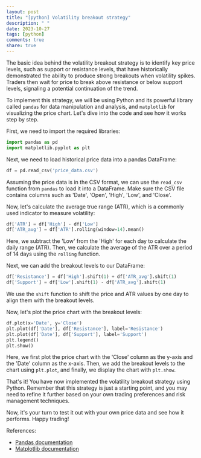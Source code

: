 ```yaml
---
layout: post
title: "[python] Volatility breakout strategy"
description: " "
date: 2023-10-27
tags: [python]
comments: true
share: true
---
```


The basic idea behind the volatility breakout strategy is to identify key price levels, such as support or resistance levels, that have historically demonstrated the ability to produce strong breakouts when volatility spikes. Traders then wait for price to break above resistance or below support levels, signaling a potential continuation of the trend.

To implement this strategy, we will be using Python and its powerful library called `pandas` for data manipulation and analysis, and `matplotlib` for visualizing the price chart. Let's dive into the code and see how it works step by step.

First, we need to import the required libraries:

```python
import pandas as pd
import matplotlib.pyplot as plt
```

Next, we need to load historical price data into a pandas DataFrame:

```python
df = pd.read_csv('price_data.csv')
```

Assuming the price data is in the CSV format, we can use the `read_csv` function from `pandas` to load it into a DataFrame. Make sure the CSV file contains columns such as 'Date', 'Open', 'High', 'Low', and 'Close'.

Now, let's calculate the average true range (ATR), which is a commonly used indicator to measure volatility:

```python
df['ATR'] = df['High'] - df['Low']
df['ATR_avg'] = df['ATR'].rolling(window=14).mean()
```

Here, we subtract the 'Low' from the 'High' for each day to calculate the daily range (ATR). Then, we calculate the average of the ATR over a period of 14 days using the `rolling` function.

Next, we can add the breakout levels to our DataFrame:

```python
df['Resistance'] = df['High'].shift(1) + df['ATR_avg'].shift(1)
df['Support'] = df['Low'].shift(1) - df['ATR_avg'].shift(1)
```

We use the `shift` function to shift the price and ATR values by one day to align them with the breakout levels.

Now, let's plot the price chart with the breakout levels:

```python
df.plot(x='Date', y='Close')
plt.plot(df['Date'], df['Resistance'], label='Resistance')
plt.plot(df['Date'], df['Support'], label='Support')
plt.legend()
plt.show()
```

Here, we first plot the price chart with the 'Close' column as the y-axis and the 'Date' column as the x-axis. Then, we add the breakout levels to the chart using `plt.plot`, and finally, we display the chart with `plt.show`.

That's it! You have now implemented the volatility breakout strategy using Python. Remember that this strategy is just a starting point, and you may need to refine it further based on your own trading preferences and risk management techniques.

Now, it's your turn to test it out with your own price data and see how it performs. Happy trading!

References:
- [Pandas documentation](https://pandas.pydata.org/docs/)
- [Matplotlib documentation](https://matplotlib.org/stable/contents.html)